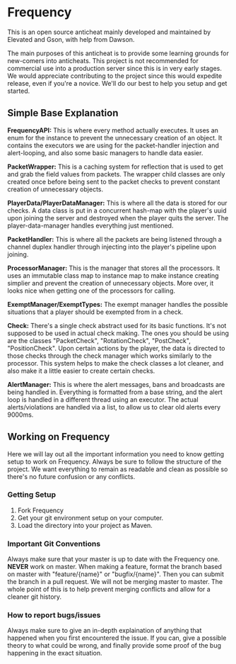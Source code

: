 # Frequency

This is an open source anticheat mainly developed and maintained by Elevated and Gson, with help from Dawson. 

The main purposes of this anticheat is to provide some learning grounds for new-comers into anticheats. This project is not recommended for
commercial use into a production server since this is in very early stages. We would appreciate contributing to the project since this would expedite release, even if you're a novice. We'll do our best to help you setup and get started. 

## Simple Base Explanation

**FrequencyAPI:** This is where every method actually executes. It uses an enum for the instance to prevent the unnecessary creation of an object. It contains
the executors we are using for the packet-handler injection and alert-looping, and also some basic managers to handle data easier. 

**PacketWrapper:** This is a caching system for reflection that is used to get and grab the field values from packets. The wrapper child classes are only created
once before being sent to the packet checks to prevent constant creation of unnecessary objects.

**PlayerData/PlayerDataManager:** This is where all the data is stored for our checks. A data class is put in a concurrent hash-map with the player's uuid upon
joining the server and destroyed when the player quits the server. The player-data-manager handles everything just mentioned.

**PacketHandler:** This is where all the packets are being listened through a channel duplex handler through injecting into the player's pipeline upon joining.

**ProcessorManager:** This is the manager that stores all the processors. It uses an immutable class map to instance map to make instance creating simplier and
prevent the creation of unnecessary objects. More over, it looks nice when getting one of the processors for calling.

**ExemptManager/ExemptTypes:** The exempt manager handles the possible situations that a player should be exempted from in a check.

**Check:** There's a single check abstract used for its basic functions. It's not supposed to be used in actual check making. The ones you should be using are 
the classes "PacketCheck", "RotationCheck", "PostCheck", "PositionCheck". Upon certain actions by the player, the data is directed to those checks through the
check manager which works similarly to the processor. This system helps to make the check classes a lot cleaner, and also make it a little easier to create
certain checks.

**AlertManager:** This is where the alert messages, bans and broadcasts are being handled in. Everything is formatted from a base string, and the alert loop is
handled in a different thread using an executor. The actual alerts/violations are handled via a list, to allow us to clear old alerts every 9000ms.

## Working on Frequency
Here we will lay out all the important information you need to know getting setup to work on Frequency. Always be sure to follow the structure of the project. We want everything to remain as readable and clean as possible so there's no future confusion or any conflicts. 

### Getting Setup
1) Fork Frequency
2) Get your git environment setup on your computer.
3) Load the directory into your project as Maven.

### Important Git Conventions
Always make sure that your master is up to date with the Frequency one. **NEVER** work on master. When making a feature, format the branch based on master with "feature/{name}" or "bugfix/{name}". Then you can submit the branch in a pull request. We will not be merging master to master. The whole point of this is to help prevent merging conflicts and allow for a cleaner git history. 

### How to report bugs/issues
Always make sure to give an in-depth explaination of anything that happened when you first encountered the issue. If you can, give a possible theory to what could be wrong, and finally provide some proof of the bug happening in the exact situation.
